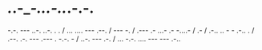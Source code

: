 # _._.-___-.._.-.._.-.-.
-.-. --- ..-. ..-. . . / ... .... --- .--. / --- -. / .--- .- ...- .- -....- / .- / .-.. .. - - .-.. . / .--. .-. --- .--- . -.-. - / ..-. --- .-. / ... -.-. .... --- --- .-..
